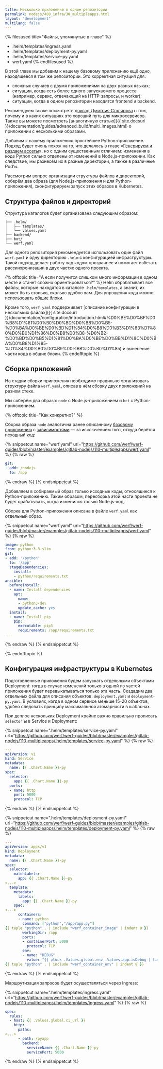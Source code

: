 ```yaml
---
title: Несколько приложений в одном репозитории
permalink: nodejs/400_infra/30_multipleapps.html
layout: "development"
multilang: false
---
```



{% filesused title="Файлы, упомянутые в главе" %}
- .helm/templates/ingress.yaml
- .helm/templates/deployment-py.yaml
- .helm/templates/service-py.yaml
- werf.yaml
{% endfilesused %}

В этой главе мы добавим к нашему базовому приложению ещё одно, находящееся в том же репозитории. Это корректная ситуация для:

* сложных случаев с двумя приложениями на двух разных языках;
* ситуации, когда есть более одного запускаемого процесса (например, сервис, отвечающий на HTTP-запросы, и worker);
* ситуации, когда в одном репозитории находятся frontend и backend.

Рекомендуем также посмотреть [доклад Дмитрия Столярова](https://www.youtube.com/watch?v=g9cgppj0gKQ) о том, почему и в каких ситуациях это хороший путь для микросервисов. Также вы можете посмотреть [аналогичную статью]({{ site.docsurl }}/documentation/guides/advanced_build/multi_images.html) о приложении с несколькими образами.

Добавим к нашему приложению простейшее Python-приложение. Подход будет очень похож на то, что делалось в главе «[Генерируем и раздаем ассеты](040_assets.html)», но с одним существенным отличием: изменения в коде Python сильно отделены от изменений в Node.js-приложении. Как следствие, мы разнесём их в разные директории, а также в различные Pod'ы.

Рассмотрим вопрос организации структуры файлов и директорий, соберём два образа (для Node.js-приложения и для Python-приложения), сконфигурируем запуск этих образов в Kubernetes.

## Структура файлов и директорий

Структура каталогов будет организована следующим образом:

```
├── .helm/
│   ├── templates/
│   └── values.yaml
├── backend/
├── bot/
└── werf.yaml
```

Для одного репозитория рекомендуется использовать один файл `werf.yaml` и одну директорию `.helm` с конфигурацией инфраструктуры. Такой подход делает работу над кодом прозрачнее и помогает избегать рассинхронизации в двух частях одного проекта.

{% offtopic title="А если получится слишком много информации в одном месте и станет сложно ориентироваться?" %}
Helm обрабатывает все файлы, которые находятся в каталоге `.helm/templates`, а значит, их может быть столько, сколько удобно вам. Для упрощения кода можно использовать [общие блоки](https://helm.sh/docs/chart_template_guide/named_templates/).

Кроме того, `werf.yaml` поддерживает [описание конфигурации в нескольких файлах]({{ site.docsurl }}/documentation/configuration/introduction.html#%D0%BE%D0%BF%D0%B8%D1%81%D0%B0%D0%BD%D0%B8%D0%B5-%D0%BA%D0%BE%D0%BD%D1%84%D0%B8%D0%B3%D1%83%D1%80%D0%B0%D1%86%D0%B8%D0%B8-%D0%B2-%D0%BD%D0%B5%D1%81%D0%BA%D0%BE%D0%BB%D1%8C%D0%BA%D0%B8%D1%85-%D1%84%D0%B0%D0%B9%D0%BB%D0%B0%D1%85) и вынесение части кода в общие блоки.
{% endofftopic %}

## Сборка приложений

На стадии сборки приложения необходимо правильно организовать структуру файла `werf.yaml`, описав в нём сборку двух приложений на разном стеке.

Мы соберём два образа: `node` c Node.js-приложением и `bot` c Python-приложением.

{% offtopic title="Как конкретно?" %}

Сборка образа `node` аналогична ранее описанному [базовому приложению](020_basic.html) с [зависимостями](030_dependencies.html) — за исключением того, откуда берётся исходный код:

{% snippetcut name="werf.yaml" url="https://github.com/werf/werf-guides/blob/master/examples/gitlab-nodejs/110-multipleapps/werf.yaml" %}
{% raw %}
```yaml
git:
- add: /nodejs
  to: /app
```
{% endraw %}
{% endsnippetcut %}

Добавляем в собираемый образ только исходные коды, относящиеся к Python-приложению. Таким образом, пересборка этой части проекта не будет срабатывать, когда изменился только Node.js-код.

Сборка для Python-приложения описана в файле `werf.yaml` как отдельный образ.

{% snippetcut name="werf.yaml" url="https://github.com/werf/werf-guides/blob/master/examples/gitlab-nodejs/110-multipleapps/werf.yaml" %}
{% raw %}
```yaml
image: python
from: python:3.8-slim
git:
- add: '/python'
  to: '/app'
  stageDependencies:
    install:
    - python/requirements.txt
ansible:
  beforeInstall:
  - name: Install dependencies
    apt:
      name:
      - python3-dev
      update_cache: yes
  install:
  - name: Install pip
    pip:
      executable: pip3
      requirements: /app/requirements.txt
---
```
{% endraw %}
{% endsnippetcut %}

{% endofftopic %}

## Конфигурация инфраструктуры в Kubernetes

Подготовленные приложения будем запускать отдельными объектами Deployment: тогда в случае изменений только в одной из частей приложения будет перевыкатываться только эта часть. Создадим два отдельных файла для описания объектов: `deployment.yaml` и `deployment-py.yaml`. В условиях, когда в одном сервисе меньше 15-20 объектов, удобно следовать принципу максимальной атомарности в шаблонах.

При деплое нескольких Deployment крайне важно правильно прописать `selector`'ы в Service и Deployment:

{% snippetcut name=".helm/templates/service-py.yaml" url="https://github.com/werf/werf-guides/blob/master/examples/gitlab-nodejs/110-multipleapps/.helm/templates/service-py.yaml" %}
{% raw %}
```yaml
---
apiVersion: v1
kind: Service
metadata:
  name: {{ .Chart.Name }}-py
spec:
  selector:
    app: {{ .Chart.Name }}-py
  ports:
  - name: http
    port: 5000
    protocol: TCP
```
{% endraw %}
{% endsnippetcut %}

{% snippetcut name=".helm/templates/deployment-py.yaml" url="https://github.com/werf/werf-guides/blob/master/examples/gitlab-nodejs/110-multipleapps/.helm/templates/deployment-py.yaml" %}
{% raw %}
```yaml
---
apiVersion: apps/v1
kind: Deployment
metadata:
  name: {{ .Chart.Name }}-py
spec:
  selector:
    matchLabels:
      app: {{ .Chart.Name }}-py
<...>
  template:
    metadata:
      labels:
        app: {{ .Chart.Name }}-py
    spec:
<...>
      containers:
      - name: python
        command: ["python","/app/app.py"]
{{ tuple "python" . | include "werf_container_image" | indent 8 }}
        workingDir: /app
        ports:
        - containerPort: 5000
          protocol: TCP
        env:
        - name: "DEBUG"
          value: "{{ pluck .Values.global.env .Values.app.isDebug | first | default .Values.app.isDebug._default }}"
{{ tuple "python" . | include "werf_container_env" | indent 8 }}
```
{% endraw %}
{% endsnippetcut %}

Маршрутизация запросов будет осуществляться через Ingress:

{% snippetcut name=".helm/templates/ingress.yaml" url="https://github.com/werf/werf-guides/blob/master/examples/gitlab-nodejs/110-multipleapps/.helm/templates/ingress.yaml" %}
{% raw %}
```yaml
spec:
  rules:
  - host: {{ .Values.global.ci_url }}
    http:
      paths:
<...>
      - path: /pyapp
        backend:
          serviceName: {{ .Chart.Name }}-py
          servicePort: 5000
```
{% endraw %}
{% endsnippetcut %}

